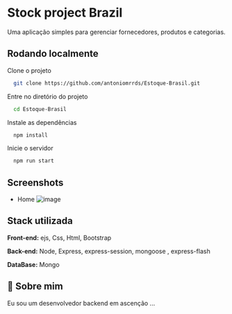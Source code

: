 # Stock project Brazil

Uma aplicação simples para gerenciar fornecedores, produtos e categorias.




## Rodando localmente

Clone o projeto

```bash
  git clone https://github.com/antoniomrrds/Estoque-Brasil.git
```

Entre no diretório do projeto

```bash
  cd Estoque-Brasil
```

Instale as dependências

```bash
  npm install
```

Inicie o servidor

```bash
  npm run start
```

## Screenshots
- Home
![image](https://github.com/antoniomrrds/Estoque-Brasil/assets/62305370/ad69f658-3665-4919-b51a-a2b6e16b1f5c)






## Stack utilizada

**Front-end:** ejs, Css, Html, Bootstrap

**Back-end:** Node, Express, express-session, mongoose , express-flash

**DataBase:** Mongo 




## 🚀 Sobre mim
Eu sou um desenvolvedor backend em ascenção ... 
